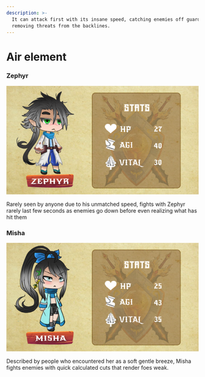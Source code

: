 ```yaml
---
description: >-
  It can attack first with its insane speed, catching enemies off guard and
  removing threats from the backlines.
---
```


# Air element

### Zephyr

![](../../../.gitbook/assets/character-stats-zephyr.png)

Rarely seen by anyone due to his unmatched speed, fights with Zephyr rarely last few seconds as enemies go down before even realizing what has hit them

### Misha

![](../../../.gitbook/assets/character-stats-misha.png)

Described by people who encountered her as a soft gentle breeze, Misha fights enemies with quick calculated cuts that render foes weak.
